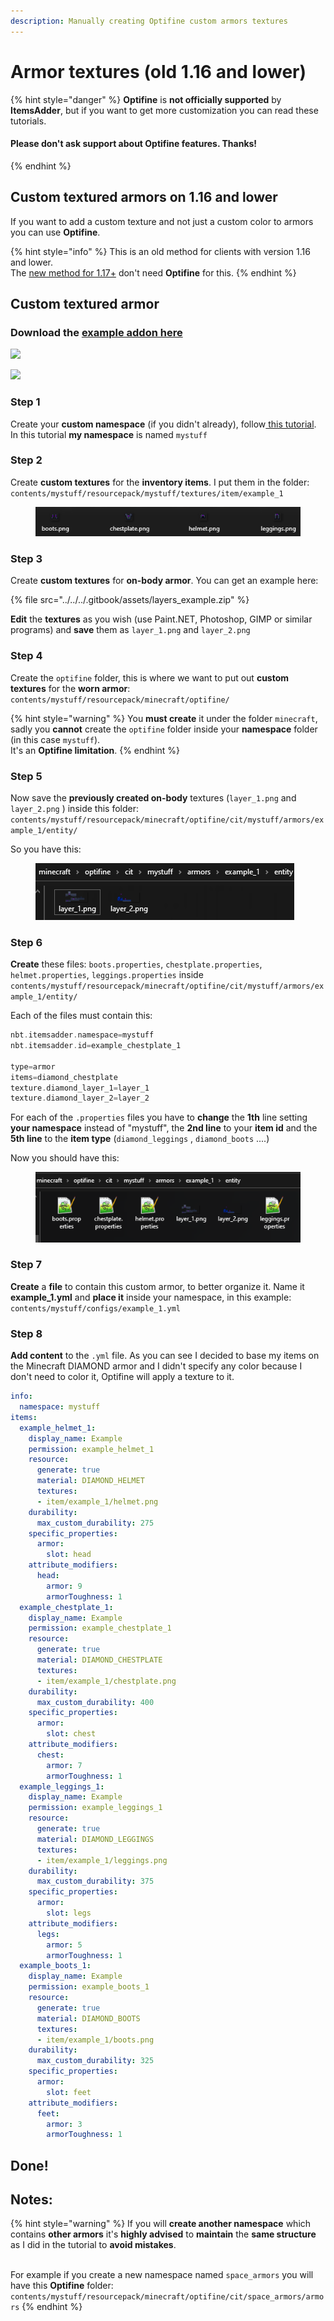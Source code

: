 ```yaml
---
description: Manually creating Optifine custom armors textures
---
```


# Armor textures (old 1.16 and lower)

{% hint style="danger" %}
**Optifine** is **not officially supported** by **ItemsAdder**, but if you want to get more customization you can read these tutorials.

#### Please don't ask support about Optifine features. Thanks!
{% endhint %}

## Custom textured armors on 1.16 and lower

If you want to add a custom texture and not just a custom color to armors you can use **Optifine**.

{% hint style="info" %}
This is an old method for clients with version 1.16 and lower.\
The [new method for 1.17+](../armors/custom-textured-armor.md) don't need **Optifine** for this.
{% endhint %}

## Custom textured armor

### Download the [example addon here](https://www.spigotmc.org/resources/optifine-example-custom-textured-armor-itemsadder-addon.87846/)

![](<../../../.gitbook/assets/image (22).png>)

![](<../../../.gitbook/assets/image (23).png>)

### Step 1

Create your **custom namespace** (if you didn't already), follow[ this tutorial](broken-reference/).\
In this tutorial **my namespace** is named `mystuff`

### Step 2

Create **custom textures** for the **inventory items**. I put them in the folder: `contents/mystuff/resourcepack/mystuff/textures/item/example_1`

<figure><img src="../../../.gitbook/assets/old_optifine_armor_preview_1.png" alt=""><figcaption></figcaption></figure>

### Step 3

Create **custom textures** for **on-body armor**. You can get an example here:

{% file src="../../../.gitbook/assets/layers_example.zip" %}

**Edit** the **textures** as you wish (use Paint.NET, Photoshop, GIMP or similar programs) and **save** them as `layer_1.png` and `layer_2.png`

### Step 4

Create the `optifine` folder, this is where we want to put out **custom textures** for the **worn armor**: `contents/mystuff/resourcepack/minecraft/optifine/`

{% hint style="warning" %}
You **must create** it under the folder `minecraft`, sadly you **cannot** create the `optifine` folder inside your **namespace** folder (in this case `mystuff`).\
It's an **Optifine limitation**.
{% endhint %}

### Step 5

Now save the **previously created on-body** textures (`layer_1.png` and `layer_2.png` ) inside this folder: `contents/mystuff/resourcepack/minecraft/optifine/cit/mystuff/armors/example_1/entity/`

So you have this:

<figure><img src="../../../.gitbook/assets/old_optifine_armor_path_1.png" alt=""><figcaption></figcaption></figure>

### Step 6

**Create** these files: `boots.properties`, `chestplate.properties`, `helmet.properties`, `leggings.properties` inside `contents/mystuff/resourcepack/minecraft/optifine/cit/mystuff/armors/example_1/entity/`

Each of the files must contain this:

```elixir
nbt.itemsadder.namespace=mystuff
nbt.itemsadder.id=example_chestplate_1

type=armor
items=diamond_chestplate
texture.diamond_layer_1=layer_1
texture.diamond_layer_2=layer_2
```

For each of the `.properties` files you have to **change** the **1th** line setting **your namespace** instead of "mystuff", the **2nd line** to your **item id** and the **5th line** to the **item type** (`diamond_leggings` , `diamond_boots` ....)

Now you should have this:

<figure><img src="../../../.gitbook/assets/old_optifine_armor_path_2.png" alt=""><figcaption></figcaption></figure>

### Step 7

**Create** a **file** to contain this custom armor, to better organize it. Name it **example\_1.yml** and **place it** inside your namespace, in this example: `contents/mystuff/configs/example_1.yml`

### Step 8

**Add content** to the `.yml` file. As you can see I decided to base my items on the Minecraft DIAMOND armor and I didn't specify any color because I don't need to color it, Optifine will apply a texture to it.

```yaml
info:
  namespace: mystuff
items:
  example_helmet_1:
    display_name: Example
    permission: example_helmet_1
    resource:
      generate: true
      material: DIAMOND_HELMET
      textures:
      - item/example_1/helmet.png
    durability:
      max_custom_durability: 275
    specific_properties:
      armor:
        slot: head
    attribute_modifiers:
      head:
        armor: 9
        armorToughness: 1
  example_chestplate_1:
    display_name: Example
    permission: example_chestplate_1
    resource:
      generate: true
      material: DIAMOND_CHESTPLATE
      textures:
      - item/example_1/chestplate.png
    durability:
      max_custom_durability: 400
    specific_properties:
      armor:
        slot: chest
    attribute_modifiers:
      chest:
        armor: 7
        armorToughness: 1
  example_leggings_1:
    display_name: Example
    permission: example_leggings_1
    resource:
      generate: true
      material: DIAMOND_LEGGINGS
      textures:
      - item/example_1/leggings.png
    durability:
      max_custom_durability: 375
    specific_properties:
      armor:
        slot: legs
    attribute_modifiers:
      legs:
        armor: 5
        armorToughness: 1
  example_boots_1:
    display_name: Example
    permission: example_boots_1
    resource:
      generate: true
      material: DIAMOND_BOOTS
      textures:
      - item/example_1/boots.png
    durability:
      max_custom_durability: 325
    specific_properties:
      armor:
        slot: feet
    attribute_modifiers:
      feet:
        armor: 3
        armorToughness: 1
```

## Done!

## Notes:

{% hint style="warning" %}
If you will **create another namespace** which contains **other armors** it's **highly advised** to **maintain** the **same structure** as I did in the tutorial to **avoid mistakes**.

\
For example if you create a new namespace named `space_armors` you will have this **Optifine** folder: `contents/mystuff/resourcepack/minecraft/optifine/cit/space_armors/armors`
{% endhint %}
